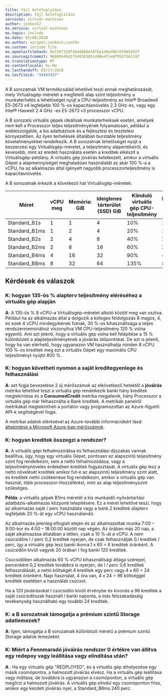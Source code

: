 ```yaml
---
title: fájl belefoglalása
description: fájl belefoglalása
services: virtual-machines
author: jonbeck7
ms.service: virtual-machines
ms.topic: include
ms.date: 03/09/2018
ms.author: azcspmt;jonbeck;cynthn
ms.custom: include file
ms.openlocfilehash: 8a7207328f49488b0df8f6e1e0ed86c6f965d32f
ms.sourcegitcommit: 96089449d17548263691d40e4f1e8f9557561197
ms.translationtype: MT
ms.contentlocale: hu-HU
ms.lasthandoff: 05/17/2018
ms.locfileid: "34307437"
---
```

A B sorozatnak VM termékcsalád lehetővé teszi annak meghatározását, mely Virtuálisgép-méretet a megfelelő alap szint teljesítmény a munkaterhelés a lehetőséget nyújt a CPU-teljesítmény az Intel® Broadwell E5-2673 v4 legfeljebb 100 %-os kapacitásnövelés 2.3 GHz-es, vagy egy Intel® Haswell 2.4 GHz -es E5-2673 v3 processzor vCPU.

A B sorozatú virtuális gépek ideálisak munkaterhelések esetén, amelyek nem kell a Processzor teljes teljesítményének folyamatosan, például a webkiszolgálók, a kis adatbázisok és a fejlesztési és tesztelési környezetben. Az ilyen terhelések általában burstable teljesítmény követelményekkel rendelkezik. A B sorozatnak lehetőséget nyújt a beszerzési egy Virtuálisgép-méretet, a teljesítmény alapértékeiről, és kevesebb, mint az eredeti használata esetén a kreditek elkészít a Virtuálisgép-példány. A virtuális gép jóváírás keletkezett, amikor a virtuális Gépet a alapmennyiséget meghaladóan használatát az akár 100 %-a a vCPU, ha az alkalmazás által igényelt nagyobb processzorteljesítmény is kapacitásnövelés.

A B sorozatnak érkezik a következő hat Virtuálisgép-méretek:

| Méret          | vCPU meg | Memória: GiB | Ideiglenes tárterület (SSD) GiB | Kiinduló virtuális gép CPU-teljesítmény | Maximális CPU telj VM | Banki kreditek / óra | Maximális banki kreditek |
|---------------|--------|-------------|----------------|--------------------------------|---------------------------|-----------------------|--------------------|
| Standard_B1s  | 1      | 1           | 4              | 10%                            | 100%                      | 6                     | 144                |
| Standard_B1ms | 1      | 2           | 4              | 20%                            | 100%                      | 12                    | 288                |
| Standard_B2s  | 2      | 4           | 8              | 40%                            | 200%                      | 24                    | 576                |
| Standard_B2ms | 2      | 8           | 16             | 60%                            | 200%                      | 36                    | 864                |
| Standard_B4ms | 4      | 16          | 32             | 90%                            | 400%                      | 54                    | 1296               |
| Standard_B8ms | 8      | 32          | 64             | 135%                           | 800%                      | 81                    | 1944               |




## <a name="q--a"></a>Kérdések és válaszok 

### <a name="q-how-do-you-get-135-baseline-performance-from-a-vm"></a>K: hogyan 135-ös % alapterv teljesítmény eléréséhez a virtuális gép alapján
**A**: A 135-ös % 8 vCPU-a Virtuálisgép-méretet alkotó között meg van osztva. Például ha az alkalmazás által a dolgozik a köteges feldolgozás 8 magos, 4, és ezek 4 vCPU mindegyikének futnak, 30 %-os kihasználtsága a teljes rendszermemóriához viszonyítva VM CPU-teljesítmény 120 % volna egyenlő.  Ami azt jelenti, hogy a virtuális gép volna kell felépítése a 15 % különbözeti a alapteljesítményének a jóváírás időpontokat.  De azt is jelenti, hogy ha van elérhető, hogy ugyanazon VM használhatja minden 8 vCPU 100 %-os kreditek meg ezt a virtuális Gépet egy maximális CPU teljesítményt nyújtó 800 %.


### <a name="q-how-can-i-monitor-my-credit-balance-and-consumption"></a>K: hogyan követheti nyomon a saját kreditegyenlege és felhasználási
**A**: azt fogja bevezetése 2 új mérőszámok az elkövetkező hetektől a **jóváírás** metrika lehetővé teszi a virtuális gép rendelkezik banki hány kreditek megtekintése és a **ConsumedCredit** metrika megjelenik, hány Processzor a virtuális gép már felhasználta a Bank kreditek.    A metrikák panelről metrikákat megtekintheti a portálon vagy programozottan az Azure-figyelő API-k segítségével fogja.

A metrikai adatok elérésével az Azure-további információkért lásd: [áttekintése a Microsoft Azure-ban mérőszámok](../articles/monitoring-and-diagnostics/monitoring-overview-metrics.md).

### <a name="q-how-are-credits-accumulated"></a>K: hogyan kreditek összegzi a rendszer?
**A**: A virtuális gépi felhalmozódása és felhasználási díjszabás vannak beállítva, úgy, hogy egy virtuális Gépet, pontosan az alapszintű teljesítmény szint fog rendelkezni, sem a nettó felhalmozódása, vagy a teljesítménynövelés érdekében kreditek fogyasztását.  A virtuális gép lesz a nettó növelését kreditek amikor fut-e az alapszintű teljesítmény szint alatt, és kreditek nettó csökkenése fog rendelkezni, amikor a virtuális gép van használ, több processzor-Hozzáférést, mint az alap teljesítményszint szükséges.

**Példa**: a virtuális gépek B1ms méretét a kis munkaidő-nyilvántartási adatbázis-alkalmazás központi telepítésére. Ez a méret lehetővé teszi, hogy az alkalmazás saját / perc használata vagy a bank.2 kreditek alapterv legfeljebb 20 %-át egy vCPU használandó. 

Az alkalmazás jelenleg elfoglalt elején és az alkalmazottak munka 7:00 – 9:00-kor és 4:00 – 18:00:00 között nap végén. Az órában más 20 nap, a saját alkalmazása általában a tétlen, csak a 10 %-át a vCPU. A nem csúcsidőre I / perc 0,2 kreditek nyerjen, de csak felhasználják 0.l kreditek / perc, így a virtuális gép lesz banki ikonra.1 x 60 = 6 kreditek óránként.  A csúcsidőn kívüli vagyok 20 órában I fog banki 120 kreditek.  

Csúcsidőben alkalmazás 60 % vCPU kihasználtsági átlaga szerepel, percenként 0,2 kreditek továbbra is nyerjen, de I / perc 0,6 kreditek felhasználását, a nettó költségét.4 kreditek egy perc vagy.4 x 60 = 24 kreditek óránként. Napi használat, 4 óra van, 4 x 24 = 96 költséggel kreditek esetében a használati csúcsot.

Ha a 120 jóváírásokat I csúcsidőn kívüli érvénybe és kivonás a 96 kreditek a saját csúcsidőszak használt I banki naponta, a más felszakadásáig tevékenység használható egy további 24 kreditek.


### <a name="q-does-the-b-series-support-premium-storage-data-disks"></a>K: a B sorozatnak támogatja a prémium szintű Storage adatlemezek?
**A**: Igen, támogatja a B sorozatnak különböző méretű a prémium szintű Storage adatok lemezeket.   
    
### <a name="q-why-is-my-remaining-credit-are-set-to-0-after-a-redepoy-or-a-stopstart"></a>K: Miért a Fennmaradó jóváírás rendszer 0 értékre van állítva egy redepoy vagy leállítása vagy elindítása után?
**A** : Ha egy virtuális gép "REDPLOYED", és a virtuális gép áthelyezése egy másik csomópontra, a halmozott jóváírás elvész. Ha a virtuális gép leállítása vagy indítása, de továbbra is ugyanazon a csomóponton, a virtuális gép megőrzi a halmozott jóváírás. A virtuális gép elindul egy csomóponton friss, amikor egy kezdeti jóváírás nyer, a Standard_B8ms 240 perc.

    

    
